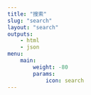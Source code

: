```yaml
---
title: "搜索"
slug: "search"
layout: "search"
outputs:
    - html
    - json
menu:
    main:
        weight: -80
        params: 
            icon: search
---
```

